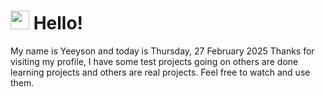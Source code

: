  <h1>
    <img src="https://emojis.slackmojis.com/emojis/images/1643510097/45343/hi.gif?1643510097" width="30"/> 
    Hello!
 </h1>
 <p>
    My name is Yeeyson and today is Thursday, 27 February 2025
    Thanks for visiting my profile, I have some test projects going on others are done learning projects and others are real projects.
    Feel free to watch and use them.
 </p>